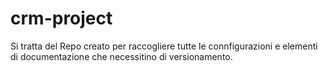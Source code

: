 # crm-project
Si tratta del Repo creato per raccogliere tutte le connfigurazioni e elementi di documentazione che necessitino di versionamento.
